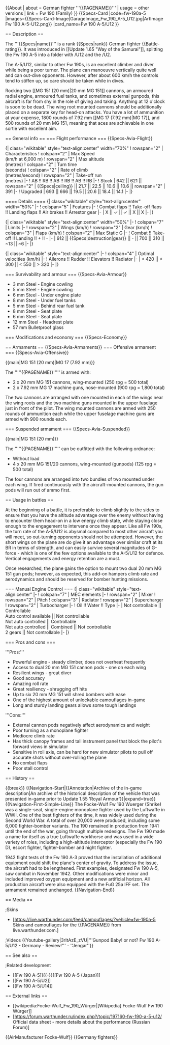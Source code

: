 {{About
| about = German fighter '''{{PAGENAME}}'''
| usage = other versions
| link = Fw 190 (Family)
}}
{{Specs-Card
|code=fw-190a-5
|images={{Specs-Card-Image|GarageImage_Fw_190_A-5_U12.jpg|ArtImage Fw 190 A-5-U12.png}}
|card_name=Fw 190 A-5/U12
}}

== Description ==
<!-- ''In the description, the first part should be about the history of and the creation and combat usage of the aircraft, as well as its key features. In the second part, tell the reader about the aircraft in the game. Insert a screenshot of the vehicle, so that if the novice player does not remember the vehicle by name, he will immediately understand what kind of vehicle the article is talking about.'' -->
The '''{{Specs|name}}''' is a rank {{Specs|rank}} German fighter {{Battle-rating}}. It was introduced in [[Update 1.65 "Way of the Samurai"]], splitting the Fw 190 A-5 into a folder with /U12 and the /U2.

The A-5/U12, similar to other Fw 190s, is an excellent climber and diver while being a poor turner. The plane can manoeuvre vertically quite well and can out-dive opponents. However, after about 600 km/h the controls tend to stiffen up, so care should be taken while in dives.

Rocking two [[MG 151 (20 mm)|20 mm MG 151]] cannons, an armoured radial engine, armoured fuel tanks, and sometimes external gunpods, this aircraft is far from shy in the role of giving and taking. Anything at 12 o'clock is soon to be dead. The wing root mounted cannons should be additionally placed on a separate key for head-on attacks. You have a lot of ammunition at your expense, 1800 rounds of 7.92 mm [[MG 17 (7.92 mm)|MG 17]], and 500 rounds of 20 mm MG 151, meaning that aces are achievable in one sortie with excellent aim.

== General info ==
=== Flight performance ===
{{Specs-Avia-Flight}}
<!-- ''Describe how the aircraft behaves in the air. Speed, manoeuvrability, acceleration and allowable loads - these are the most important characteristics of the vehicle.'' -->

{| class="wikitable" style="text-align:center" width="70%"
! rowspan="2" | Characteristics
! colspan="2" | Max Speed<br>(km/h at 6,000 m)
! rowspan="2" | Max altitude<br>(metres)
! colspan="2" | Turn time<br>(seconds)
! colspan="2" | Rate of climb<br>(metres/second)
! rowspan="2" | Take-off run<br>(metres)
|-
! AB !! RB !! AB !! RB !! AB !! RB
|-
! Stock
| 642 || 621 || rowspan="2" | {{Specs|ceiling}} || 21.7 || 22.5 || 10.6 || 10.6 || rowspan="2" | 391
|-
! Upgraded
| 693 || 666 || 19.5 || 20.6 || 18.4 || 14.1
|-
|}

==== Details ====
{| class="wikitable" style="text-align:center" width="50%"
|-
! colspan="5" | Features
|-
! Combat flaps !! Take-off flaps !! Landing flaps !! Air brakes !! Arrestor gear
|-
| X || ✓ || ✓ || X || X     <!-- ✓ -->
|-
|}

{| class="wikitable" style="text-align:center" width="50%"
|-
! colspan="7" | Limits
|-
! rowspan="2" | Wings (km/h)
! rowspan="2" | Gear (km/h)
! colspan="3" | Flaps (km/h)
! colspan="2" | Max Static G
|-
! Combat !! Take-off !! Landing !! + !! -
|-
| 912 <!-- {{Specs|destruction|body}} --> || {{Specs|destruction|gear}} || - || 700 || 310 || ~13 || ~6
|-
|}

{| class="wikitable" style="text-align:center"
|-
! colspan="4" | Optimal velocities (km/h)
|-
! Ailerons !! Rudder !! Elevators !! Radiator
|-
| < 420 || < 300 || < 550 || > 320
|-
|}

=== Survivability and armour ===
{{Specs-Avia-Armour}}
<!-- ''Examine the survivability of the aircraft. Note how vulnerable the structure is and how secure the pilot is, whether the fuel tanks are armoured, etc. Describe the armour, if there is any, and also mention the vulnerability of other critical aircraft systems.'' -->

* 3 mm Steel - Engine cowling
* 5 mm Steel - Engine cowling
* 6 mm Steel - Under engine plate
* 8 mm Steel - Under fuel tanks
* 5 mm Steel - Behind rear fuel tank
* 8 mm Steel - Seat plate
* 6 mm Steel - Seat plate
* 12 mm Steel - Headrest plate
* 57 mm Bulletproof glass

=== Modifications and economy ===
{{Specs-Economy}}

== Armaments ==
{{Specs-Avia-Armaments}}
=== Offensive armament ===
{{Specs-Avia-Offensive}}
<!-- ''Describe the offensive armament of the aircraft, if any. Describe how effective the cannons and machine guns are in a battle, and also what belts or drums are better to use. If there is no offensive weaponry, delete this subsection.'' -->
{{main|MG 151 (20 mm)|MG 17 (7.92 mm)}}

The '''''{{PAGENAME}}''''' is armed with:

* 2 x 20 mm MG 151 cannons, wing-mounted (250 rpg = 500 total)
* 2 x 7.92 mm MG 17 machine guns, nose-mounted (900 rpg = 1,800 total)

The two cannons are arranged with one mounted in each of the wings near the wing roots and the two machine guns mounted in the upper fuselage just in front of the pilot. The wing mounted cannons are armed with 250 rounds of ammunition each while the upper fuselage machine guns are armed with 900 rounds each.

=== Suspended armament ===
{{Specs-Avia-Suspended}}
<!-- ''Describe the aircraft's suspended armament: additional cannons under the wings, bombs, rockets and torpedoes. This section is especially important for bombers and attackers. If there is no suspended weaponry remove this subsection.'' -->
{{main|MG 151 (20 mm)}}

The '''''{{PAGENAME}}''''' can be outfitted with the following ordnance:

* Without load
* 4 x 20 mm MG 151/20 cannons, wing-mounted (gunpods) (125 rpg = 500 total)

The four cannons are arranged into two bundles of two mounted under each wing. If fired continuously with the aircraft-mounted cannons, the gun pods will run out of ammo first.

== Usage in battles ==
<!-- ''Describe the tactics of playing in the aircraft, the features of using aircraft in a team and advice on tactics. Refrain from creating a "guide" - do not impose a single point of view, but instead, give the reader food for thought. Examine the most dangerous enemies and give recommendations on fighting them. If necessary, note the specifics of the game in different modes (AB, RB, SB).'' -->
At the beginning of a battle, it is preferable to climb slightly to the sides to ensure that you have the altitude advantage over the enemy without having to encounter them head-on in a low energy climb state, while staying close enough to the engagement to intervene once they appear. Like all Fw 190s, the turn rate of the A-5/U12 is abysmal compared to most other aircraft you will meet, so out-turning opponents should not be attempted. However, the short wings on the plane are do give it an advantage over similar craft at its BR in terms of strength, and can easily survive several magnitudes of G-force - which is one of the few options available to the A-5/U12 for defence. Vertical engagements and energy retention are a must.

Once researched, the plane gains the option to mount two dual 20 mm MG 151 gun pods; however, as expected, this add-on hampers climb rate and aerodynamics and should be reserved for bomber hunting missions.

=== Manual Engine Control ===
{| class="wikitable" style="text-align:center"
|-
! colspan="7" | MEC elements
|-
! rowspan="2" | Mixer
! rowspan="2" | Pitch
! colspan="3" | Radiator
! rowspan="2" | Supercharger
! rowspan="2" | Turbocharger
|-
! Oil !! Water !! Type
|-
| Not controllable || Controllable<br>Auto control available || Not controllable<br>Not auto controlled || Controllable<br>Not auto controlled || Combined || Not controllable<br>2 gears || Not controllable
|-
|}

=== Pros and cons ===
<!-- ''Summarise and briefly evaluate the vehicle in terms of its characteristics and combat effectiveness. Mark its pros and cons in the bulleted list. Try not to use more than 6 points for each of the characteristics. Avoid using categorical definitions such as "bad", "good" and the like - use substitutions with softer forms such as "inadequate" and "effective".'' -->

'''Pros:'''

* Powerful engine - steady climber, does not overheat frequently
* Access to dual 20 mm MG 151 cannon pods - one on each wing
* Resilient wings - great diver
* Good accuracy
* Amazing roll rate
* Great resiliency - shrugging off hits
* Up to six 20 mm MG 151 will shred bombers with ease
* One of the highest amount of unlockable camouflages in-game
* Long and sturdy landing gears allows some tough landings

'''Cons:'''

* External cannon pods negatively affect aerodynamics and weight
* Poor turning as a monoplane fighter
* Mediocre climb rate
* Has thick canopy frames and tall instrument panel that block the pilot's forward views in simulator
* Sensitive in roll axis, can be hard for new simulator pilots to pull off accurate shots without over-rolling the plane
* No combat flaps
* Poor stall control

== History ==
<!-- ''Describe the history of the creation and combat usage of the aircraft in more detail than in the introduction. If the historical reference turns out to be too long, take it to a separate article, taking a link to the article about the vehicle and adding a block "/History" (example: <nowiki>https://wiki.warthunder.com/(Vehicle-name)/History</nowiki>) and add a link to it here using the <code>main</code> template. Be sure to reference text and sources by using <code><nowiki><ref></ref></nowiki></code>, as well as adding them at the end of the article with <code><nowiki><references /></nowiki></code>. This section may also include the vehicle's dev blog entry (if applicable) and the in-game encyclopedia description (under <code><nowiki>=== In-game description ===</nowiki></code>, also if applicable).'' -->

{{break}}
{{Navigation-Start|{{Annotation|Archive of the in-game description|An archive of the historical description of the vehicle that was presented in-game prior to Update 1.55 'Royal Armour'}}|expand=true}}
{{Navigation-First-Simple-Line}}
The Focke-Wulf Fw 190 Wuerger (Shrike) was a single-seat, single-engine monoplane fighter used by the Luftwaffe in WWII. One of the best fighters of the time, it was widely used during the Second World War. A total of over 20,000 were produced, including some 6,000 fighter-bomber variants. The 190 remained in production from 1941 until the end of the war, going through multiple redesigns. The Fw 190 made a name for itself as a true Luftwaffe workhorse and was used in a wide variety of roles, including a high-altitude interceptor (especially the Fw 190 D), escort fighter, fighter-bomber and night fighter.

1942 flight tests of the Fw 190 A-3 proved that the installation of additional equipment could shift the plane's center of gravity. To address the issue, the aircraft had to be lengthened. First examples, designated Fw 190 A-5, saw combat in November 1942. Other modifications were minor and included improved oxygen equipment and a new artificial horizon. All production aircraft were also equipped with the FuG 25a IFF set. The armament remained unchanged.
{{Navigation-End}}

== Media ==
<!-- ''Excellent additions to the article would be video guides, screenshots from the game, and photos.'' -->

;Skins

* [https://live.warthunder.com/feed/camouflages/?vehicle=fw-190a-5 Skins and camouflages for the {{PAGENAME}} from live.warthunder.com.]

;Videos
{{Youtube-gallery|3rItAzE_zVU|'''Gunpod Baby! or not? Fw 190 A-5/U12 - Germany - Review!''' - ''Jengar''}}

== See also ==
<!-- ''Links to the articles on the War Thunder Wiki that you think will be useful for the reader, for example:''
* ''reference to the series of the aircraft;''
* ''links to approximate analogues of other nations and research trees.'' -->

;Related development

* [[Fw 190 A-5]]{{-}}[[Fw 190 A-5 (Japan)]]
* [[Fw 190 A-5/U2]]
* [[Fw 190 A-5/U14]]

== External links ==
<!-- ''Paste links to sources and external resources, such as:''
* ''topic on the official game forum;''
* ''other literature.'' -->

* [[wikipedia:Focke-Wulf_Fw_190_Würger|[Wikipedia] Focke-Wulf Fw 190 Würger]]
* [https://forum.warthunder.ru/index.php?/topic/197160-fw-190-a-5-u12/ Official data sheet - more details about the performance (Russian Forum)]

{{AirManufacturer Focke-Wulf}}
{{Germany fighters}}